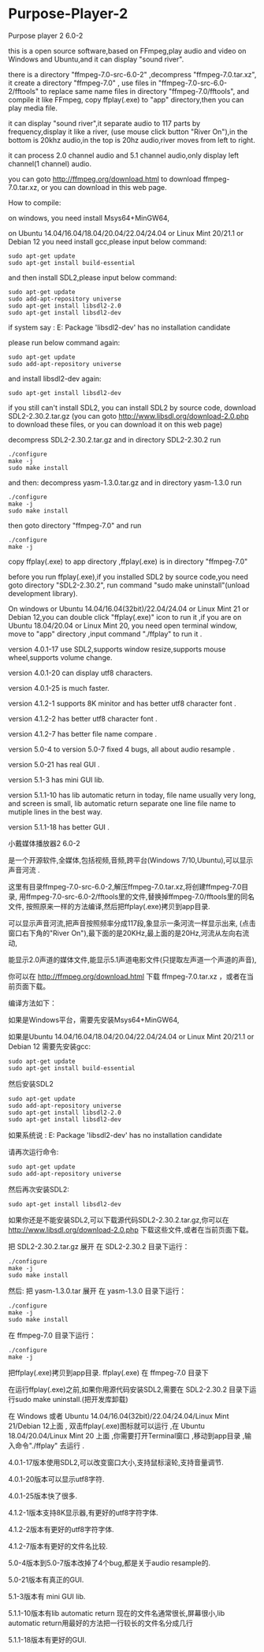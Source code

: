 # Purpose-Player-2

Purpose player 2  6.0-2

this is a open source software,based on FFmpeg,play audio and video
on Windows and Ubuntu,and it can display "sound river".

there is a directory "ffmpeg-7.0-src-6.0-2" ,decompress "ffmpeg-7.0.tar.xz",
it create a directory "ffmpeg-7.0" ,
use files in "ffmpeg-7.0-src-6.0-2/fftools" to replace same name files in directory "ffmpeg-7.0/fftools",
and compile it like FFmpeg, copy ffplay(.exe) to "app" directory,then you can play media file.

it can display "sound river",it separate audio to 117 parts by frequency,display it like a river,
(use mouse click button "River On"),in the bottom is 20khz audio,in the top is 20hz audio,river moves from left to right.

it can process 2.0 channel audio and 5.1 channel audio,only display left channel(1 channel) audio.

you can goto http://ffmpeg.org/download.html to download ffmpeg-7.0.tar.xz, or you can download in this web page.



How to compile:

on windows, you need install Msys64+MinGW64, 

on Ubuntu 14.04/16.04/18.04/20.04/22.04/24.04 or Linux Mint 20/21.1 or Debian 12 you need install gcc,please input below command:

    sudo apt-get update
    sudo apt-get install build-essential
    
and then install SDL2,please input below command:

    sudo apt-get update
    sudo add-apt-repository universe
    sudo apt-get install libsdl2-2.0
    sudo apt-get install libsdl2-dev

if system say :
    E: Package 'libsdl2-dev' has no installation candidate
    
please run below command again:

    sudo apt-get update
    sudo add-apt-repository universe

and install libsdl2-dev again:

    sudo apt-get install libsdl2-dev

if you still can't install SDL2, you can install SDL2 by source code,
download SDL2-2.30.2.tar.gz (you can goto http://www.libsdl.org/download-2.0.php to download these files,
or you can download it on this web page)

decompress SDL2-2.30.2.tar.gz and 
in directory SDL2-2.30.2 run

    ./configure
    make -j
    sudo make install

and then:
decompress yasm-1.3.0.tar.gz and 
in directory yasm-1.3.0 run

    ./configure
    make -j
    sudo make install

then goto directory "ffmpeg-7.0" and run 

    ./configure
    make -j

copy ffplay(.exe) to app directory ,ffplay(.exe) is in directory "ffmpeg-7.0" 

before you run ffplay(.exe),if you installed SDL2 by source code,you need goto directory "SDL2-2.30.2",
run command "sudo make uninstall"(unload development library).


On windows or Ubuntu 14.04/16.04(32bit)/22.04/24.04 or Linux Mint 21 or Debian 12,you can double click "ffplay(.exe)" icon to run it ,if you are on 
Ubuntu 18.04/20.04 or Linux Mint 20, you need open terminal window, move to "app" directory ,input command "./ffplay" to run it .

  version 4.0.1-17 use SDL2,supports window resize,supports mouse wheel,supports volume change.
  
  version 4.0.1-20 can display utf8 characters.
  
  version 4.0.1-25 is much faster.

  version 4.1.2-1  supports 8K minitor and has better utf8 character font .

  version 4.1.2-2  has better utf8 character font .

  version 4.1.2-7  has better file name compare .

  version 5.0-4 to version 5.0-7 fixed 4 bugs, all about audio resample .

  version 5.0-21 has real GUI .

  version 5.1-3 has mini GUI lib.

  version 5.1.1-10 has lib automatic return
  in today, file name usually very long, and screen is small,
  lib automatic return separate one line file name to mutiple lines
  in the best way.

  version 5.1.1-18 has better GUI .

小戴媒体播放器2  6.0-2
 
是一个开源软件,全媒体,包括视频,音频,跨平台(Windows 7/10,Ubuntu),可以显示声音河流 .
 
这里有目录ffmpeg-7.0-src-6.0-2,解压ffmpeg-7.0.tar.xz,将创建ffmpeg-7.0目录, 
用ffmpeg-7.0-src-6.0-2/fftools里的文件,替换掉ffmpeg-7.0/fftools里的同名文件,
按照原来一样的方法编译,然后把ffplay(.exe)拷贝到app目录.
 
可以显示声音河流,把声音按照频率分成117段,象显示一条河流一样显示出来,
(点击窗口右下角的"River On"),最下面的是20KHz,最上面的是20Hz,河流从左向右流动,

能显示2.0声道的媒体文件,能显示5.1声道电影文件(只提取左声道一个声道的声音),

你可以在 http://ffmpeg.org/download.html 下载 ffmpeg-7.0.tar.xz ，或者在当前页面下载。


 
编译方法如下：

如果是Windows平台，需要先安装Msys64+MinGW64,

如果是Ubuntu 14.04/16.04/18.04/20.04/22.04/24.04 or Linux Mint 20/21.1 or Debian 12 需要先安装gcc:
 
    sudo apt-get update
    sudo apt-get install build-essential

然后安装SDL2

    sudo apt-get update
    sudo add-apt-repository universe
    sudo apt-get install libsdl2-2.0
    sudo apt-get install libsdl2-dev

如果系统说 :
    E: Package 'libsdl2-dev' has no installation candidate
    
请再次运行命令:

    sudo apt-get update
    sudo add-apt-repository universe

然后再次安装SDL2:

    sudo apt-get install libsdl2-dev

如果你还是不能安装SDL2,可以下载源代码SDL2-2.30.2.tar.gz,你可以在 http://www.libsdl.org/download-2.0.php 
下载这些文件,或者在当前页面下载。

把 SDL2-2.30.2.tar.gz 展开
在 SDL2-2.30.2 目录下运行：

    ./configure
    make -j
    sudo make install
 
然后:
把 yasm-1.3.0.tar 展开
在 yasm-1.3.0 目录下运行：

    ./configure
    make -j
    sudo make install
 
在 ffmpeg-7.0 目录下运行：

    ./configure
    make -j

把ffplay(.exe)拷贝到app目录. ffplay(.exe) 在 ffmpeg-7.0 目录下
 
在运行ffplay(.exe)之前,如果你用源代码安装SDL2,需要在 SDL2-2.30.2 目录下运行sudo make uninstall.(把开发库卸载)

在 Windows 或者 Ubuntu 14.04/16.04(32bit)/22.04/24.04/Linux Mint 21/Debian 12上面 , 双击ffplay(.exe)图标就可以运行 ,在 Ubuntu 18.04/20.04/Linux Mint 20
上面 ,你需要打开Terminal窗口 ,移动到app目录 ,输入命令"./ffplay" 去运行 .

  4.0.1-17版本使用SDL2,可以改变窗口大小,支持鼠标滚轮,支持音量调节.
  
  4.0.1-20版本可以显示utf8字符.

  4.0.1-25版本快了很多.

  4.1.2-1版本支持8K显示器,有更好的utf8字符字体.

  4.1.2-2版本有更好的utf8字符字体.

  4.1.2-7版本有更好的文件名比较.

  5.0-4版本到5.0-7版本改掉了4个bug,都是关于audio resample的.

  5.0-21版本有真正的GUI.

  5.1-3版本有 mini GUI lib.

  5.1.1-10版本有lib automatic return
  现在的文件名通常很长,屏幕很小,lib automatic return用最好的方法把一行较长的文件名分成几行

  5.1.1-18版本有更好的GUI.


